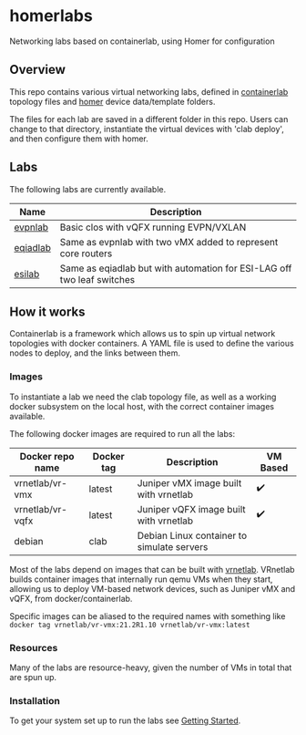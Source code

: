 # homerlabs
Networking labs based on containerlab, using Homer for configuration

## Overview

This repo contains various virtual networking labs, defined in [containerlab](https://containerlab.srlinux.dev/) topology files and  [homer](https://doc.wikimedia.org/homer/master/introduction.html) device data/template folders.

The files for each lab are saved in a different folder in this repo.  Users can change to that directory, instantiate the virtual devices with 'clab deploy', and then configure them with homer.

## Labs

The following labs are currently available.

|Name|Description|
|----|-----------|
|[evpnlab](evpnlab/README.md)|Basic clos with vQFX running EVPN/VXLAN|
|[eqiadlab](eqiadlab/README.md)|Same as evpnlab with two vMX added to represent core routers|
|[esilab](esilab/READMET.md)|Same as eqiadlab but with automation for ESI-LAG off two leaf switches|

## How it works

Containerlab is a framework which allows us to spin up virtual network topologies with docker containers.  A YAML file is used to define the various nodes to deploy, and the links between them.

### Images

To instantiate a lab we need the clab topology file, as well as a working docker subsystem on the local host, with the correct container images available.

The following docker images are required to run all the labs:

|Docker repo name|Docker tag|Description|VM Based|
|----------------|----------|-----------|--------|
|vrnetlab/vr-vmx | latest   | Juniper vMX image built with vrnetlab |:heavy_check_mark:|
|vrnetlab/vr-vqfx| latest   | Juniper vQFX image built with vrnetlab |:heavy_check_mark:|
|debian|clab | Debian Linux container to simulate servers | |

Most of the labs depend on images that can be built with [vrnetlab](https://containerlab.dev/manual/vrnetlab/).  VRnetlab builds container images that internally run qemu VMs when they start, allowing us to deploy VM-based network devices, such as Juniper vMX and vQFX, from docker/containerlab.

Specific images can be aliased to the required names with something like `docker tag vrnetlab/vr-vmx:21.2R1.10 vrnetlab/vr-vmx:latest`

### Resources

Many of the labs are resource-heavy, given the number of VMs in total that are spun up.

### Installation

To get your system set up to run the labs see [Getting Started](getting_started.md).

